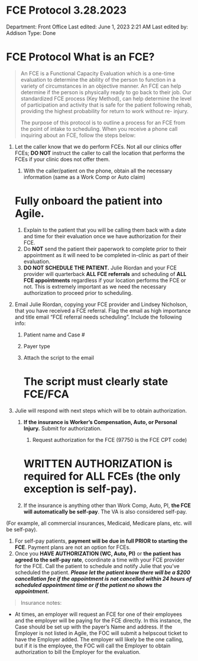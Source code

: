 # FCE Protocol 3.28.2023

Department: Front Office
Last edited: June 1, 2023 2:21 AM
Last edited by: Addison
Type: Done

# FCE Protocol What is an FCE?

> An FCE is a Functional Capacity Evaluation which is a one-time evaluation to determine the ability of the person to function in a variety of circumstances in an objective manner. An FCE can help determine if the person is physically ready to go back to their job. Our standardized FCE process (Key Method), can help determine the level of participation and activity that is safe for the patient following rehab, providing the highest probability for return to work without re- injury.
> 
> 
> The purpose of this protocol is to outline a process for an FCE from the point of intake to scheduling. When you receive a phone call inquiring about an FCE, follow the steps below:
> 
1. Let the caller know that we do perform FCEs. Not all our clinics offer FCEs; **DO NOT** instruct the caller to call the location that performs the FCEs if your clinic does not offer them.
    1. With the caller/patient on the phone, obtain all the necessary information (same as a Work Comp or Auto claim)
    
    # Fully onboard the patient into Agile.
    
    1. Explain to the patient that you will be calling them back with a date and time for their evaluation once we have authorization for their FCE.
    2. Do **NOT** send the patient their paperwork to complete prior to their appointment as it will need to be completed in-clinic as part of their evaluation.
    3. **DO NOT SCHEDULE THE PATIENT.** Julie Riordan and your FCE provider will quarterback **ALL FCE referrals** and scheduling of **ALL FCE appointments** regardless if your location performs the FCE or not. This is extremely important as we need the necessary authorization to proceed prior to scheduling.
2. Email Julie Riordan, copying your FCE provider and Lindsey Nicholson, that you have received a FCE referral. Flag the email as high importance and title email “FCE referral needs scheduling”. Include the following info:
    1. Patient name and Case #
    2. Payer type
    3. Attach the script to the email
        
        # The script must clearly state FCE/FCA
        
3. Julie will respond with next steps which will be to obtain authorization.
    1. **If the insurance is Worker’s Compensation, Auto, or Personal Injury.** Submit for authorization.
        1. Request authorization for the FCE (97750 is the FCE CPT code)
        
        # WRITTEN AUTHORIZATION is required for ALL FCEs (the only exception is self-pay).
        
    2. If the insurance is anything other than Work Comp, Auto, PI, **the FCE will automatically be self-pay**. The VA is also considered self-pay.

(For example, all commercial insurances, Medicaid, Medicare plans, etc. will be self-pay).

1. For self-pay patients, **payment will be due in full PRIOR to starting the FCE**. Payment plans are not an option for FCEs.
2. Once you **HAVE AUTHORIZATION (WC, Auto, PI)** or **the patient has agreed to the self-pay rate**, coordinate a time with your FCE provider for the FCE. Call the patient to schedule and notify Julie that you’ve scheduled the patient. ***Please let the patient know there will be a $200 cancellation fee if the appointment is not cancelled within 24 hours of scheduled appointment time or if the patient no shows the appointment.***

> Insurance notes:
> 
- At times, an employer will request an FCE for one of their employees and the employer will be paying for the FCE directly. In this instance, the Case should be set up with the payer’s Name and address. If the Employer is not listed in Agile, the FOC will submit a helpscout ticket to have the Employer added. The employer will likely be the one calling, but if it is the employee, the FOC will call the Employer to obtain authorization to bill the Employer for the evaluation.